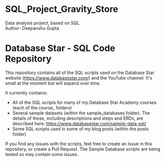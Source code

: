 # SQL_Project_Gravity_Store
Data analysis project, based on SQL.
<br>
Author- Deepanshu Gupta
</br>

# Database Star - SQL Code Repository
This repository contains all of the SQL scripts used on the Database Star website (https://www.databasestar.com/) and the YouTube channel.
It's small at the moment but will expand over time.

It currently contains:
* All of the SQL scripts for many of my Database Star Academy courses (each of the course_ folders)
* Several sample datasets (within the sample_databases folder). The details of these, including descriptions and steps and ERDs, are described here: https://www.databasestar.com/sample-data-sql/
* Some SQL scripts used in some of my blog posts (within the posts folder)

If you find any issues with the scripts, feel free to create an Issue in this repository, or create a Pull Request.
The Sample Database scripts are being tested so may contain some issues.

